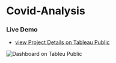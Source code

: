 # Covid-Analysis

### Live Demo
+ [view Project Details on Tableau Public](https://public.tableau.com/app/profile/hiep2110/viz/CovidAnalysis_16407707448630/Covidstituationpercountry)

![Dashboard on Tableu Public](https://github.com/youthing1111/Covid-Analysis-and-Visualization-using-SQL-and-Tableau/blob/main/Screenshot%20(145).png)
